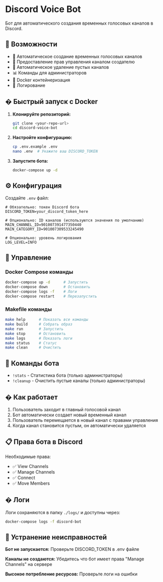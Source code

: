 # Discord Voice Bot

Бот для автоматического создания временных голосовых каналов в Discord.

## 🚀 Возможности

- 🎤 Автоматическое создание временных голосовых каналов
- 🔧 Предоставление прав управления каналом создателю  
- 🧹 Автоматическое удаление пустых каналов
- 📊 Команды для администраторов
- 🐳 Docker контейнеризация
- 📝 Логирование

## � Быстрый запуск с Docker

1. **Клонируйте репозиторий:**
   ```bash
   git clone <your-repo-url>
   cd discord-voice-bot
   ```

2. **Настройте конфигурацию:**
   ```bash
   cp .env.example .env
   nano .env  # Укажите ваш DISCORD_TOKEN
   ```

3. **Запустите бота:**
   ```bash
   docker-compose up -d
   ```

## ⚙️ Конфигурация

Создайте `.env` файл:

```env
# Обязательно: токен Discord бота
DISCORD_TOKEN=your_discord_token_here

# Опционально: ID каналов (используются значения по умолчанию)
MAIN_CHANNEL_ID=901007391477350440
MAIN_CATEGORY_ID=901007309533245490

# Опционально: уровень логирования
LOG_LEVEL=INFO
```

## 🎯 Управление

### Docker Compose команды
```bash
docker-compose up -d      # Запустить
docker-compose down       # Остановить
docker-compose logs -f    # Логи
docker-compose restart    # Перезапустить
```

### Makefile команды
```bash
make help      # Показать все команды
make build     # Собрать образ
make run       # Запустить
make stop      # Остановить  
make logs      # Показать логи
make status    # Статус
make clean     # Очистить
```

## 🤖 Команды бота

- `!stats` - Статистика бота (только администраторы)
- `!cleanup` - Очистить пустые каналы (только администраторы)

## � Как работает

1. Пользователь заходит в главный голосовой канал
2. Бот автоматически создает новый временный канал
3. Пользователь перемещается в новый канал с правами управления
4. Когда канал становится пустым, он автоматически удаляется

## 📋 Права бота в Discord

Необходимые права:
- ✅ View Channels
- ✅ Manage Channels  
- ✅ Connect
- ✅ Move Members

## � Логи

Логи сохраняются в папку `./logs/` и доступны через:
```bash
docker-compose logs -f discord-bot
```

## 🔧 Устранение неисправностей

**Бот не запускается:** Проверьте DISCORD_TOKEN в .env файле

**Каналы не создаются:** Убедитесь что бот имеет права "Manage Channels" на сервере

**Высокое потребление ресурсов:** Проверьте логи на ошибки
